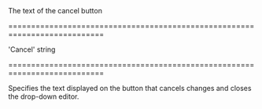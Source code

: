 <!--**
/*-------------------------------------------
    Auto-generated file. Do not modify.
-------------------------------------------

**-->
<!--d-->The text of the cancel button<!--/d-->
===========================================================================
<!--default-->'Cancel'<!--/default-->
<!--type-->string<!--/type-->
===========================================================================

<!--shortDescription-->
Specifies the text displayed on the button that cancels changes and closes the drop-down editor.
<!--/shortDescription-->

<!--fullDescription-->

<!--/fullDescription-->